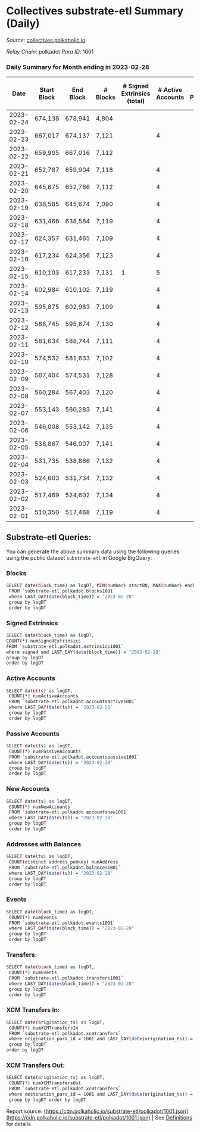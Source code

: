 # Collectives substrate-etl Summary (Daily)

_Source_: [collectives.polkaholic.io](https://collectives.polkaholic.io)

*Relay Chain*: polkadot
*Para ID*: 1001



### Daily Summary for Month ending in 2023-02-28


| Date | Start Block | End Block | # Blocks | # Signed Extrinsics (total) | # Active Accounts | # Passive | # New | # Addresses with Balances | # Events | # Transfers | # XCM Transfers In | # XCM Transfers Out | Issues | 
| ---- | ----------- | --------- | -------- | --------------------------- | ----------------- | --------- | ----- | ------------------------- | -------- | ----------- | ------------------ | ------------------- | ------ |
| 2023-02-24 | 674,138 | 678,941 | 4,804 |  |  |  |  |  | 9,611 |   |   |   |  |
| 2023-02-23 | 667,017 | 674,137 | 7,121 |  | 4 |  |  | 19 | 14,246 |   |   |   |  |
| 2023-02-22 | 659,905 | 667,016 | 7,112 |  |  |  |  | 19 | 14,228 |   |   |   |  |
| 2023-02-21 | 652,787 | 659,904 | 7,118 |  | 4 |  |  | 19 | 14,240 |   |   |   |  |
| 2023-02-20 | 645,675 | 652,786 | 7,112 |  | 4 |  |  | 19 | 14,228 |   |   |   |  |
| 2023-02-19 | 638,585 | 645,674 | 7,090 |  | 4 |  |  | 19 | 14,184 |   |   |   |  |
| 2023-02-18 | 631,466 | 638,584 | 7,119 |  | 4 |  |  | 19 | 14,242 |   |   |   |  |
| 2023-02-17 | 624,357 | 631,465 | 7,109 |  | 4 |  |  | 19 | 14,222 |   |   |   |  |
| 2023-02-16 | 617,234 | 624,356 | 7,123 |  | 4 |  |  | 19 | 14,250 |   |   |   |  |
| 2023-02-15 | 610,103 | 617,233 | 7,131 | 1 | 5 |  | 1 | 19 | 14,275 |   | 1 ($31.46) |   |  |
| 2023-02-14 | 602,984 | 610,102 | 7,119 |  | 4 |  |  | 18 | 14,242 |   |   |   |  |
| 2023-02-13 | 595,875 | 602,983 | 7,109 |  | 4 |  |  | 18 | 14,221 |   |   |   |  |
| 2023-02-12 | 588,745 | 595,874 | 7,130 |  | 4 |  |  | 18 | 14,264 |   |   |   |  |
| 2023-02-11 | 581,634 | 588,744 | 7,111 |  | 4 |  |  | 18 | 14,226 |   |   |   |  |
| 2023-02-10 | 574,532 | 581,633 | 7,102 |  | 4 |  |  | 18 | 14,208 |   |   |   |  |
| 2023-02-09 | 567,404 | 574,531 | 7,128 |  | 4 |  |  | 18 | 14,260 |   |   |   |  |
| 2023-02-08 | 560,284 | 567,403 | 7,120 |  | 4 |  |  | 18 | 14,244 |   |   |   |  |
| 2023-02-07 | 553,143 | 560,283 | 7,141 |  | 4 |  |  | 18 | 14,286 |   |   |   |  |
| 2023-02-06 | 546,008 | 553,142 | 7,135 |  | 4 |  | 18 | 18 | 14,274 |   |   |   |  |
| 2023-02-05 | 538,867 | 546,007 | 7,141 |  | 4 |  |  | 18 | 14,286 |   |   |   |  |
| 2023-02-04 | 531,735 | 538,866 | 7,132 |  | 4 |  | 18 | 18 | 14,268 |   |   |   |  |
| 2023-02-03 | 524,603 | 531,734 | 7,132 |  | 4 |  |  | 18 | 14,268 |   |   |   |  |
| 2023-02-02 | 517,469 | 524,602 | 7,134 |  | 4 |  |  | 18 | 14,272 |   |   |   |  |
| 2023-02-01 | 510,350 | 517,468 | 7,119 |  | 4 |  |  | 18 | 14,242 |   |   |   |  |

## Substrate-etl Queries:
You can generate the above summary data using the following queries using the public dataset `substrate-etl` in Google BigQuery:

### Blocks
```bash
SELECT date(block_time) as logDT, MIN(number) startBN, MAX(number) endBN, COUNT(*) numBlocks 
 FROM `substrate-etl.polkadot.blocks1001`  
 where LAST_DAY(date(block_time)) = "2023-02-28" 
 group by logDT 
 order by logDT
```

### Signed Extrinsics
```bash
SELECT date(block_time) as logDT, 
COUNT(*) numSignedExtrinsics 
FROM `substrate-etl.polkadot.extrinsics1001`  
where signed and LAST_DAY(date(block_time)) = "2023-02-28" 
group by logDT 
order by logDT
```

### Active Accounts
```bash
SELECT date(ts) as logDT, 
 COUNT(*) numActiveAccounts 
 FROM `substrate-etl.polkadot.accountsactive1001` 
 where LAST_DAY(date(ts)) = "2023-02-28" 
 group by logDT 
 order by logDT
```

### Passive Accounts
```bash
SELECT date(ts) as logDT, 
 COUNT(*) numPassiveAccounts 
 FROM `substrate-etl.polkadot.accountspassive1001` 
 where LAST_DAY(date(ts)) = "2023-02-28" 
 group by logDT 
 order by logDT
```

### New Accounts
```bash
SELECT date(ts) as logDT, 
 COUNT(*) numNewAccounts 
 FROM `substrate-etl.polkadot.accountsnew1001` 
 where LAST_DAY(date(ts)) = "2023-02-28" 
 group by logDT
 order by logDT
```

### Addresses with Balances
```bash
SELECT date(ts) as logDT,
 COUNT(distinct address_pubkey) numAddress 
 FROM `substrate-etl.polkadot.balances1001` 
 where LAST_DAY(date(ts)) = "2023-02-28" 
 group by logDT 
 order by logDT
```

### Events
```bash
SELECT date(block_time) as logDT, 
 COUNT(*) numEvents 
 FROM `substrate-etl.polkadot.events1001` 
 where LAST_DAY(date(block_time)) = "2023-02-28" 
 group by logDT 
 order by logDT
```

### Transfers:
```bash
SELECT date(block_time) as logDT, 
 COUNT(*) numEvents 
 FROM `substrate-etl.polkadot.transfers1001` 
 where LAST_DAY(date(block_time)) = "2023-02-28" 
 group by logDT 
 order by logDT
```

### XCM Transfers In:
```bash
SELECT date(origination_ts) as logDT, 
 COUNT(*) numXCMTransfersIn 
 FROM `substrate-etl.polkadot.xcmtransfers` 
 where origination_para_id = 1001 and LAST_DAY(date(origination_ts)) = "2023-02-28" 
 group by logDT 
order by logDT
```

### XCM Transfers Out:
```bash
SELECT date(origination_ts) as logDT, 
 COUNT(*) numXCMTransfersOut 
 FROM `substrate-etl.polkadot.xcmtransfers` 
 where destination_para_id = 1001 and LAST_DAY(date(origination_ts)) = "2023-02-28" 
 group by logDT order by logDT
```


Report source: [https://cdn.polkaholic.io/substrate-etl/polkadot/1001.json](https://cdn.polkaholic.io/substrate-etl/polkadot/1001.json) | See [Definitions](/DEFINITIONS.md) for details
